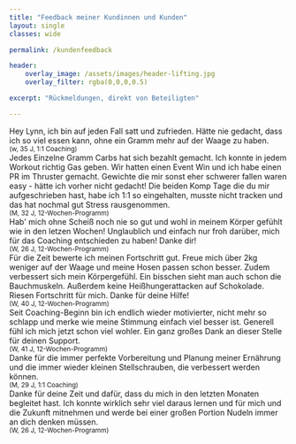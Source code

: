 ```yaml
---
title: "Feedback meiner Kundinnen und Kunden"
layout: single
classes: wide

permalink: /kundenfeedback

header:
    overlay_image: /assets/images/header-lifting.jpg
    overlay_filter: rgba(0,0,0,0.5)

excerpt: "Rückmeldungen, direkt von Beteiligten"

---
```


<div class="timeline">

 <div class="container left">  
    <div class="content">
      Hey Lynn, ich bin auf jeden Fall satt und zufrieden. Hätte nie gedacht, dass ich so viel essen kann, ohne ein Gramm mehr auf der Waage zu haben.<br>
      <small>(w, 35 J, 1:1 Coaching)</small>
  </div>
</div>


<div class="container right"> 
<div class="content">
    Jedes Einzelne Gramm Carbs hat sich bezahlt gemacht. Ich konnte in jedem Workout richtig Gas geben. Wir hatten einen Event Win und ich habe einen PR im Thruster gemacht. Gewichte die mir sonst eher schwerer fallen waren easy - hätte ich vorher nicht gedacht! Die beiden Komp Tage die du mir aufgeschrieben hast, habe ich 1:1 so eingehalten, musste nicht tracken und das hat nochmal gut Stress rausgenommen. 
    <br>
    <small>(M, 32 J, 12-Wochen-Programm)</small>
    </div>
</div> 

<div class="container left">  
   <div class="content">
  Hab' mich ohne Scheiß noch nie so gut und wohl in meinem Körper gefühlt wie in den letzen Wochen! Unglaublich und einfach nur froh darüber, mich für das Coaching entschieden zu haben! Danke dir!
  <br> 
  <small>(W, 26 J, 12-Wochen-Programm)</small>
    </div>
</div> 

<div class="container right">  
   <div class="content">
   Für die Zeit bewerte ich meinen Fortschritt gut. Freue mich über 2kg weniger auf der Waage und meine Hosen passen schon besser. Zudem verbessert sich mein Körpergefühl. Ein bisschen sieht man auch schon die Bauchmuskeln. Außerdem keine Heißhungerattacken auf Schokolade. Riesen Fortschritt für mich. Danke für deine Hilfe! 
   <br>
   <small>(W, 40 J, 12-Wochen-Programm)</small>
    </div>
</div> 

<div class="container left">  
   <div class="content">
   Seit Coaching-Beginn bin ich endlich wieder motivierter, nicht mehr so schlapp und merke wie meine Stimmung einfach viel besser ist. Generell fühl ich mich jetzt schon viel wohler. Ein ganz großes Dank an dieser Stelle für deinen Support. 
   <br>
   <small>(W, 41 J, 12-Wochen-Programm)</small>
    </div>
</div> 

<div class="container right">  
   <div class="content">
   Danke für die immer perfekte Vorbereitung und Planung meiner Ernährung und die immer wieder kleinen Stellschrauben, die verbessert werden können. 
   <br>
  <small>(M, 29 J, 1:1 Coaching)</small>
    </div>
</div> 
<div class="container left">  
   <div class="content">
   Danke für deine Zeit und dafür, dass du mich in den letzten Monaten begleitet hast. Ich konnte wirklich sehr viel daraus lernen und für mich und die Zukunft mitnehmen und werde bei einer großen Portion Nudeln immer an dich denken müssen. 
   <br>
   <small>(W, 26 J, 12-Wochen-Programm)</small>
    </div>
</div> 
